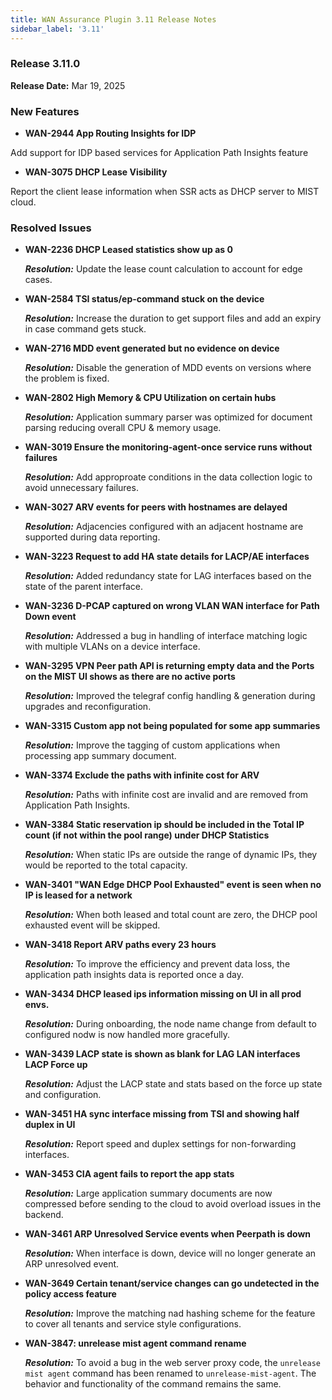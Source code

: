 ```yaml
---
title: WAN Assurance Plugin 3.11 Release Notes
sidebar_label: '3.11'
---
```

### Release 3.11.0

**Release Date:** Mar 19, 2025

### New Features
- **WAN-2944 App Routing Insights for IDP**

Add support for IDP based services for Application Path Insights feature

- **WAN-3075 DHCP Lease Visibility**

Report the client lease information when SSR acts as DHCP server to MIST cloud.

### Resolved Issues

 - **WAN-2236 DHCP Leased statistics show up as 0**

    _**Resolution:**_ Update the lease count calculation to account for edge cases.

 - **WAN-2584 TSI status/ep-command stuck on the device**

    _**Resolution:**_ Increase the duration to get support files and add an expiry in case command gets stuck.

 - **WAN-2716 MDD event generated but no evidence on device**

    _**Resolution:**_ Disable the generation of MDD events on versions where the problem is fixed.

 - **WAN-2802 High Memory & CPU Utilization on certain hubs**

    _**Resolution:**_ Application summary parser was optimized for document parsing reducing overall CPU & memory usage.

 - **WAN-3019 Ensure the monitoring-agent-once service runs without failures**

    _**Resolution:**_ Add approproate conditions in the data collection logic to avoid unnecessary failures.

 - **WAN-3027 ARV events for peers with hostnames are delayed**

    _**Resolution:**_ Adjacencies configured with an adjacent hostname are supported during data reporting.

 - **WAN-3223 Request to add HA state details for LACP/AE interfaces**

    _**Resolution:**_ Added redundancy state for LAG interfaces based on the state of the parent interface.

 - **WAN-3236 D-PCAP captured on wrong VLAN WAN interface for Path Down event**

    _**Resolution:**_ Addressed a bug in handling of interface matching logic with multiple VLANs on a device interface.

 - **WAN-3295 VPN Peer path API is returning empty data and the Ports on the MIST UI shows as there are no active ports**

    _**Resolution:**_ Improved the telegraf config handling & generation during upgrades and reconfiguration.

 - **WAN-3315 Custom app not being populated for some app summaries**

    _**Resolution:**_ Improve the tagging of custom applications when processing app summary document.

 - **WAN-3374 Exclude the paths with infinite cost for ARV**

    _**Resolution:**_ Paths with infinite cost are invalid and are removed from Application Path Insights.

 - **WAN-3384 Static reservation ip should be included in the Total IP count (if not within the pool range) under DHCP Statistics**

    _**Resolution:**_ When static IPs are outside the range of dynamic IPs, they would be reported to the total capacity.

 - **WAN-3401 "WAN Edge DHCP Pool Exhausted" event is seen when no IP is leased for a network**

    _**Resolution:**_ When both leased and total count are zero, the DHCP pool exhausted event will be skipped.

 - **WAN-3418 Report ARV paths every 23 hours**

    _**Resolution:**_ To improve the efficiency and prevent data loss, the application path insights data is reported once a day.

 - **WAN-3434 DHCP leased ips information missing on UI in all prod envs.**

    _**Resolution:**_ During onboarding, the node name change from default to configured nodw is now handled more gracefully.

 - **WAN-3439 LACP state is shown as blank for LAG LAN interfaces LACP Force up**

    _**Resolution:**_ Adjust the LACP state and stats based on the force up state and configuration.

 - **WAN-3451 HA sync interface missing from TSI and showing half duplex in UI**

    _**Resolution:**_ Report speed and duplex settings for non-forwarding interfaces.

 - **WAN-3453 CIA agent fails to report the app stats**

    _**Resolution:**_ Large application summary documents are now compressed before sending to the cloud to avoid overload issues in the backend.

 - **WAN-3461 ARP Unresolved Service events when Peerpath is down**

    _**Resolution:**_ When interface is down, device will no longer generate an ARP unresolved event.

 - **WAN-3649 Certain tenant/service changes can go undetected in the policy access feature**

    _**Resolution:**_ Improve the matching nad hashing scheme for the feature to cover all tenants and service style configurations.

  - **WAN-3847: unrelease mist agent command rename**

    _**Resolution:**_ To avoid a bug in the web server proxy code, the `unrelease mist agent` command has been renamed to `unrelease-mist-agent`. The behavior and functionality of the command remains the same.
